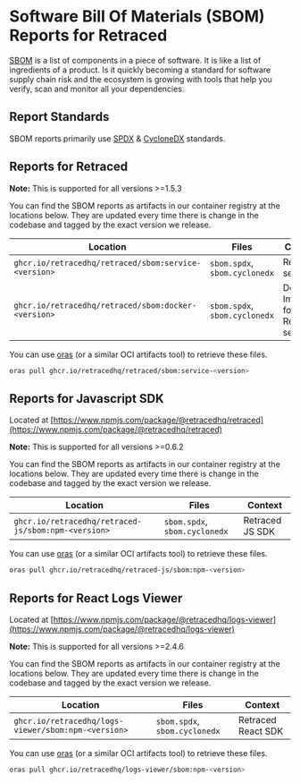 # Software Bill Of Materials (SBOM) Reports for Retraced

[SBOM](https://en.wikipedia.org/wiki/Software_bill_of_materials) is a list of components in a piece of software. It is like a list of ingredients of a product. Is it quickly becoming a standard for software supply chain risk and the ecosystem is growing with tools that help you verify, scan and monitor all your dependencies.

## Report Standards

SBOM reports primarily use [SPDX](https://en.wikipedia.org/wiki/Software_Package_Data_Exchange) & [CycloneDX](https://cyclonedx.org/) standards.

## Reports for Retraced

**Note:** This is supported for all versions >=1.5.3

You can find the SBOM reports as artifacts in our container registry at the locations below. They are updated every time there is change in the codebase and tagged by the exact version we release.

| Location                                             | Files                         | Context                           |
| ---------------------------------------------------- | ----------------------------- | --------------------------------- |
| `ghcr.io/retracedhq/retraced/sbom:service-<version>` | `sbom.spdx`, `sbom.cyclonedx` | Retraced service                  |
| `ghcr.io/retracedhq/retraced/sbom:docker-<version>`  | `sbom.spdx`, `sbom.cyclonedx` | Docker Image for Retraced service |

You can use [oras](https://oras.land) (or a similar OCI artifacts tool) to retrieve these files.

```bash
oras pull ghcr.io/retracedhq/retraced/sbom:service-<version>
```

## Reports for Javascript SDK

Located at [https://www.npmjs.com/package/@retracedhq/retraced](https://www.npmjs.com/package/@retracedhq/retraced)

**Note:** This is supported for all versions >=0.6.2

You can find the SBOM reports as artifacts in our container registry at the locations below. They are updated every time there is change in the codebase and tagged by the exact version we release.

| Location                                            | Files                         | Context         |
| --------------------------------------------------- | ----------------------------- | --------------- |
| `ghcr.io/retracedhq/retraced-js/sbom:npm-<version>` | `sbom.spdx`, `sbom.cyclonedx` | Retraced JS SDK |

You can use [oras](https://oras.land) (or a similar OCI artifacts tool) to retrieve these files.

```bash
oras pull ghcr.io/retracedhq/retraced-js/sbom:npm-<version>
```

## Reports for React Logs Viewer

Located at [https://www.npmjs.com/package/@retracedhq/logs-viewer](https://www.npmjs.com/package/@retracedhq/logs-viewer)

**Note:** This is supported for all versions >=2.4.6

You can find the SBOM reports as artifacts in our container registry at the locations below. They are updated every time there is change in the codebase and tagged by the exact version we release.

| Location                                            | Files                         | Context            |
| --------------------------------------------------- | ----------------------------- | ------------------ |
| `ghcr.io/retracedhq/logs-viewer/sbom:npm-<version>` | `sbom.spdx`, `sbom.cyclonedx` | Retraced React SDK |

You can use [oras](https://oras.land) (or a similar OCI artifacts tool) to retrieve these files.

```bash
oras pull ghcr.io/retracedhq/logs-viewer/sbom:npm-<version>
```
